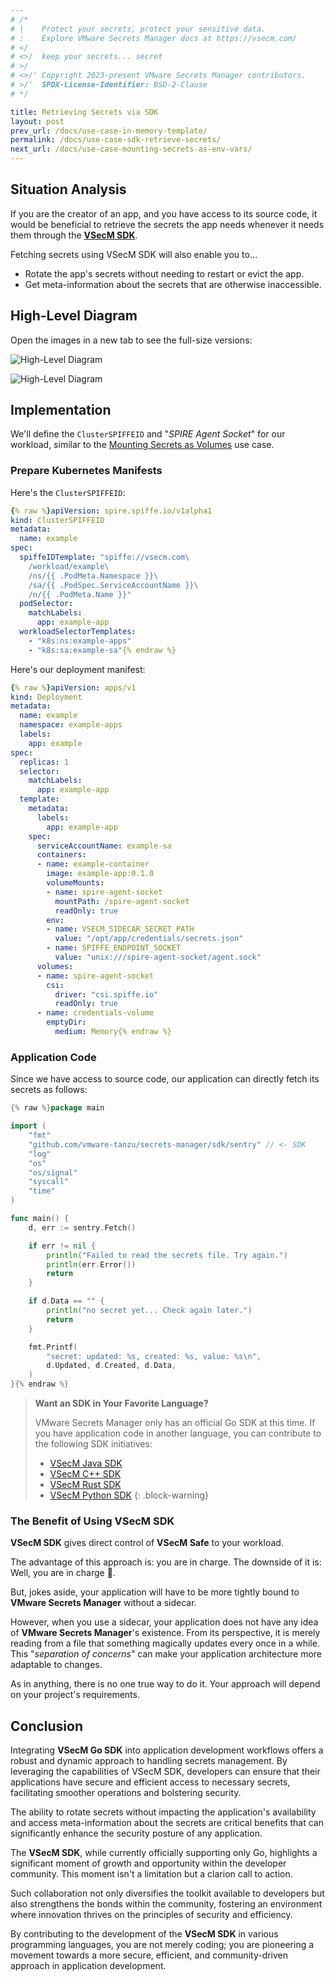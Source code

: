 ```yaml
---
# /*
# |    Protect your secrets, protect your sensitive data.
# :    Explore VMware Secrets Manager docs at https://vsecm.com/
# </
# <>/  keep your secrets... secret
# >/
# <>/' Copyright 2023-present VMware Secrets Manager contributors.
# >/'  SPDX-License-Identifier: BSD-2-Clause
# */

title: Retrieving Secrets via SDK
layout: post
prev_url: /docs/use-case-in-memory-template/
permalink: /docs/use-case-sdk-retrieve-secrets/
next_url: /docs/use-case-mounting-secrets-as-env-vars/
---
```


## Situation Analysis

If you are the creator of an app, and you have access to its source code, it would 
be beneficial to retrieve the secrets the app needs whenever it needs them through 
the [**VSecM SDK**][sdk].

[sdk]: /docs/sdk/ "VSecM SDK"

Fetching secrets using VSecM SDK will also enable you to…

* Rotate the app's secrets without needing to restart or evict the app.
* Get meta-information about the secrets that are otherwise inaccessible.

## High-Level Diagram

Open the images in a new tab to see the full-size versions:

![High-Level Diagram](/assets/using-sdk.png "High-Level Diagram")

![High-Level Diagram](/assets/using-vsecm-sdk.png "High-Level Diagram")

## Implementation

We'll define the `ClusterSPIFFEID` and "*SPIRE Agent Socket*" for our workload, 
similar to the [Mounting Secrets as Volumes][secrets-as-volumes] use case.

[secrets-as-volumes]: /docs/secrets-as-volumes/ "Mounting Secrets as Volumes"

### Prepare Kubernetes Manifests

Here's the `ClusterSPIFFEID`:

```yaml 
{% raw %}apiVersion: spire.spiffe.io/v1alpha1
kind: ClusterSPIFFEID
metadata:
  name: example
spec:
  spiffeIDTemplate: "spiffe://vsecm.com\
    /workload/example\
    /ns/{{ .PodMeta.Namespace }}\
    /sa/{{ .PodSpec.ServiceAccountName }}\
    /n/{{ .PodMeta.Name }}"
  podSelector:
    matchLabels:
      app: example-app
  workloadSelectorTemplates:
    - "k8s:ns:example-apps"
    - "k8s:sa:example-sa"{% endraw %}
```

Here's our deployment manifest:

```yaml 
{% raw %}apiVersion: apps/v1
kind: Deployment
metadata:
  name: example
  namespace: example-apps
  labels:
    app: example
spec:
  replicas: 1
  selector:
    matchLabels:
      app: example-app
  template:
    metadata:
      labels:
        app: example-app
    spec:
      serviceAccountName: example-sa
      containers:
      - name: example-container
        image: example-app:0.1.0
        volumeMounts:
        - name: spire-agent-socket
          mountPath: /spire-agent-socket
          readOnly: true
        env:
        - name: VSECM_SIDECAR_SECRET_PATH
          value: "/opt/app/credentials/secrets.json"
        - name: SPIFFE_ENDPOINT_SOCKET
          value: "unix:///spire-agent-socket/agent.sock"
      volumes:
      - name: spire-agent-socket
        csi:
          driver: "csi.spiffe.io"
          readOnly: true
      - name: credentials-volume
        emptyDir:
          medium: Memory{% endraw %}
```

### Application Code

Since we have access to source code, our application can directly fetch its 
secrets as follows:

```go
{% raw %}package main

import (
	"fmt"
	"github.com/vmware-tanzu/secrets-manager/sdk/sentry" // <- SDK
	"log"
	"os"
	"os/signal"
	"syscall"
	"time"
)

func main() {
	d, err := sentry.Fetch()

	if err != nil {
		println("Failed to read the secrets file. Try again.")
		println(err.Error())
		return
	}

	if d.Data == "" {
		println("no secret yet... Check again later.")
		return
	}

	fmt.Printf(
		"secret: updated: %s, created: %s, value: %s\n",
		d.Updated, d.Created, d.Data,
	)
}{% endraw %}
```

> **Want an SDK in Your Favorite Language?**
>
> VMware Secrets Manager only has an official Go SDK at this time.
> If you have application code in another language, you can contribute to the 
> following SDK initiatives:
> 
> * [VSecM Java SDK][sdk-java]
> * [VSecM C++ SDK][sdk-cpp]
> * [VSecM Rust SDK][sdk-rust]
> * [VSecM Python SDK][sdk-python]
{: .block-warning}

### The Benefit of Using **VSecM SDK**

**VSecM SDK** gives direct control of **VSecM Safe** to your workload.

The advantage of this approach is: you are in charge.
The downside of it is: Well, you are in charge 🙂.

But, jokes aside, your application will have to be
more tightly bound to **VMware Secrets Manager** without a sidecar.

However, when you use a sidecar, your application does not have any idea of
**VMware Secrets Manager**'s existence. From its perspective, it is merely
reading from a file that something magically updates every once in a while. This
"*separation of concerns*" can make your application architecture more
adaptable to changes.

As in anything, there is no one true way to do it. Your approach will depend
on your project's requirements.

## Conclusion

Integrating **VSecM Go SDK** into application development workflows offers a 
robust and dynamic approach to handling secrets management. By leveraging the 
capabilities of VSecM SDK, developers can ensure that their applications have 
secure and efficient access to necessary secrets, facilitating smoother operations 
and bolstering security. 

The ability to rotate secrets without impacting the application's availability 
and access meta-information about the secrets are critical benefits that can 
significantly enhance the security posture of any application.

The **VSecM SDK**, while currently officially supporting only Go, highlights a 
significant moment of growth and opportunity within the developer community. 
This moment isn't a limitation but a clarion call to action.

Such collaboration not only diversifies the toolkit available to developers but 
also strengthens the bonds within the community, fostering an environment where 
innovation thrives on the principles of security and efficiency.

By contributing to the development of the **VSecM SDK** in various programming 
languages, you are not merely coding; you are pioneering a movement towards a 
more secure, efficient, and community-driven approach in application development. 

[sdk-java]: https://github.com/vmware-tanzu/secrets-manager/issues/448
[sdk-cpp]: https://github.com/vmware-tanzu/secrets-manager/issues/450
[sdk-rust]: https://github.com/vmware-tanzu/secrets-manager/issues/556
[sdk-python]: https://github.com/vmware-tanzu/secrets-manager/issues/505